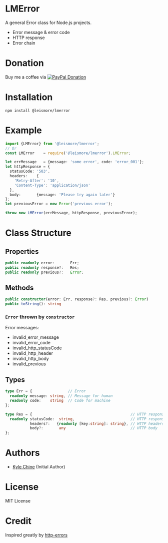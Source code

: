 # LMError

A general Error class for Node.js projects.

* Error message & error code
* HTTP response
* Error chain

# Donation

Buy me a coffee via [![PayPal Donation](https://www.paypalobjects.com/en_AU/i/btn/btn_donateCC_LG.gif)](https://www.paypal.com/cgi-bin/webscr?cmd=_donations&business=SPPJPYRY4D6WC&item_name=Give+people+an+option+to+support+my+open+source+software.&currency_code=AUD&source=url)

# Installation

`npm install @leismore/lmerror`

# Example

```typescript
import {LMError} from '@leismore/lmerror';
// Or
const LMError    = require('@leismore/lmerror').LMError;

let errMessage   = {message: 'some error', code: 'error_001'};
let httpResponse = {
  statusCode: '503',
  headers:    {
    'Retry-After': '10',
    'Content-Type': 'application/json'
  },
  body:       {message: 'Please try again later'}
};
let previousError = new Error('previous error');

throw new LMError(errMessage, httpResponse, previousError);
```

# Class Structure

## Properties

```typescript
public readonly error:       Err;
public readonly response?:   Res;
public readonly previous?:   Error;
```

## Methods

```typescript
public constructor(error: Err, response?: Res, previous?: Error)
public toString(): string
```

### `Error` thrown by `constructor`

Error messages:

* invalid_error_message
* invalid_error_code
* invalid_http_statusCode
* invalid_http_header
* invalid_http_body
* invalid_previous

## Types

```typescript
type Err = {                // Error
  readonly message: string, // Message for human
  readonly code:    string  // Code for machine
};
```

```typescript
type Res = {                                            // HTTP response
  readonly statusCode:  string,                         // HTTP response status code
           headers?:   {readonly [key:string]: string}, // HTTP headers
           body?:       any                             // HTTP body
};
```

# Authors

* [Kyle Chine](https://www.kylechine.name) (Initial Author)

# License

MIT License

# Credit

Inspired greatly by [http-errors](https://www.npmjs.com/package/http-errors)

